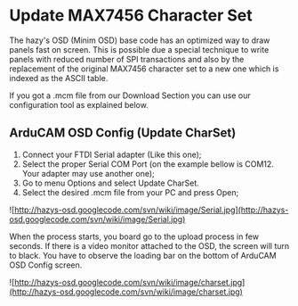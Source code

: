 # Update MAX7456 Character Set #

The hazy's OSD (Minim OSD) base code has an optimized way to draw panels fast on screen. This is possible due a special technique to write panels with reduced number of SPI transactions and also by the replacement of the original MAX7456 character set to a new one which is indexed as the ASCII table.

If you got a .mcm file from our Download Section you can use our configuration tool as explained below.

## ArduCAM OSD Config (Update CharSet) ##

  1. Connect your FTDI Serial adapter (Like this one);
  1. Select the proper Serial COM Port (on the example bellow is COM12. Your adapter may use another one);
  1. Go to menu Options and select Update CharSet.
  1. Select the desired .mcm file from your PC and press Open;

![http://hazys-osd.googlecode.com/svn/wiki/image/Serial.jpg](http://hazys-osd.googlecode.com/svn/wiki/image/Serial.jpg)

When the process starts, you board go to the upload process in few seconds.
If there is a video monitor attached to the OSD, the screen will turn to black.
You have to observe the loading bar on the bottom of ArduCAM OSD Config screen.

![http://hazys-osd.googlecode.com/svn/wiki/image/charset.jpg](http://hazys-osd.googlecode.com/svn/wiki/image/charset.jpg)